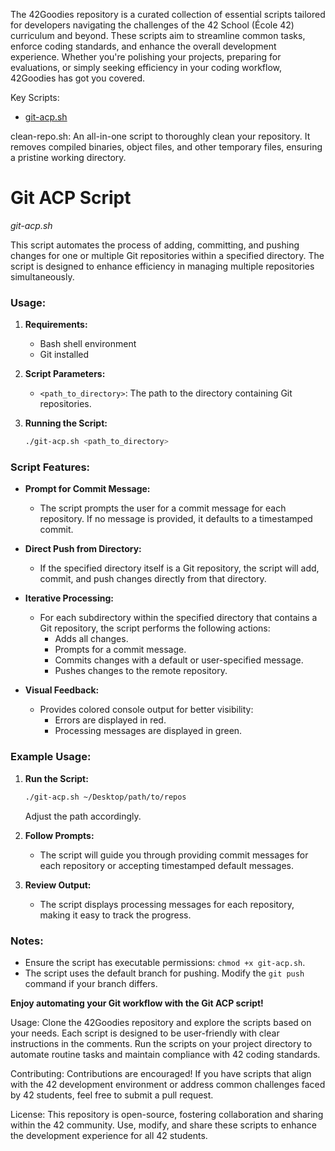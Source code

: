 The 42Goodies repository is a curated collection of essential scripts tailored for developers navigating the challenges of the 42 School (École 42) curriculum and beyond. These scripts aim to streamline common tasks, enforce coding standards, and enhance the overall development experience. Whether you're polishing your projects, preparing for evaluations, or simply seeking efficiency in your coding workflow, 42Goodies has got you covered.

Key Scripts:
- [git-acp.sh](#git-acp-script)

clean-repo.sh:
        An all-in-one script to thoroughly clean your repository. It removes compiled binaries, object files, and other temporary files, ensuring a pristine working directory.

# Git ACP Script
*git-acp.sh*

This script automates the process of adding, committing, and pushing changes for one or multiple Git repositories within a specified directory. The script is designed to enhance efficiency in managing multiple repositories simultaneously.

### Usage:

1. **Requirements:**
   - Bash shell environment
   - Git installed

2. **Script Parameters:**
   - `<path_to_directory>`: The path to the directory containing Git repositories.

3. **Running the Script:**
   ```bash
   ./git-acp.sh <path_to_directory>
   ```

### Script Features:

- **Prompt for Commit Message:**
  - The script prompts the user for a commit message for each repository. If no message is provided, it defaults to a timestamped commit.

- **Direct Push from Directory:**
  - If the specified directory itself is a Git repository, the script will add, commit, and push changes directly from that directory.

- **Iterative Processing:**
  - For each subdirectory within the specified directory that contains a Git repository, the script performs the following actions:
    - Adds all changes.
    - Prompts for a commit message.
    - Commits changes with a default or user-specified message.
    - Pushes changes to the remote repository.

- **Visual Feedback:**
  - Provides colored console output for better visibility:
    - Errors are displayed in red.
    - Processing messages are displayed in green.

### Example Usage:

1. **Run the Script:**
   ```bash
   ./git-acp.sh ~/Desktop/path/to/repos
   ```
   Adjust the path accordingly.

2. **Follow Prompts:**
   - The script will guide you through providing commit messages for each repository or accepting timestamped default messages.

3. **Review Output:**
   - The script displays processing messages for each repository, making it easy to track the progress.

### Notes:

- Ensure the script has executable permissions: `chmod +x git-acp.sh`.
- The script uses the default branch for pushing. Modify the `git push` command if your branch differs.

**Enjoy automating your Git workflow with the Git ACP script!**

Usage:
Clone the 42Goodies repository and explore the scripts based on your needs. Each script is designed to be user-friendly with clear instructions in the comments. Run the scripts on your project directory to automate routine tasks and maintain compliance with 42 coding standards.

Contributing:
Contributions are encouraged! If you have scripts that align with the 42 development environment or address common challenges faced by 42 students, feel free to submit a pull request.

License:
This repository is open-source, fostering collaboration and sharing within the 42 community. Use, modify, and share these scripts to enhance the development experience for all 42 students.
